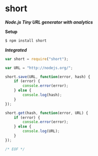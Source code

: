 
short
=====

***Node.js Tiny URL generator with analytics***

**Setup**

```bash
$ npm install short
```
***Integrated***

```javascript
var short = require("short");

var URL = "http://nodejs.org/";

short.save(URL, function(error, hash) {
	if (error) {
		console.error(error);
	} else {
		console.log(hash);
	}
});

short.get(hash, function(error, URL) {
	if (error) {
		console.error(error);
	} else {
		console.log(URL);
	}
});

/* EOF */
```